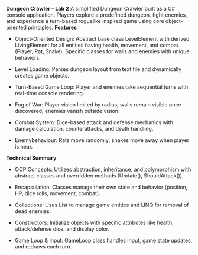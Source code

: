 **Dungeon Crawler – Lab 2**
A simplified Dungeon Crawler built as a C# console application. Players explore a predefined dungeon, fight enemies, and experience a turn-based roguelike inspired game using core object-oriented principles.
**Features**
- Object-Oriented Design:
 Abstract base class LevelElement with derived LivingElement for all entities having health, movement, and combat (Player, Rat, Snake).
 Specific classes for walls and enemies with unique behaviors.

- Level Loading:
 Parses dungeon layout from text file and dynamically creates game objects.


- Turn-Based Game Loop:
 Player and enemies take sequential turns with real-time console rendering.


- Fog of War:
 Player vision limited by radius; walls remain visible once discovered; enemies vanish outside vision.


- Combat System:
 Dice-based attack and defense mechanics with damage calculation, counterattacks, and death handling.


- Enemybehaviour:
 Rats move randomly; snakes move away when player is near.



**Technical Summary**
- OOP Concepts:
 Utilizes abstraction, inheritance, and polymorphism with abstract classes and overridden methods (Update(), ShouldAttack()).


- Encapsulation:
 Classes manage their own state and behavior (position, HP, dice rolls, movement, combat).


- Collections:
 Uses List<LevelElement> to manage game entities and LINQ for removal of dead enemies.


- Constructors:
 Initialize objects with specific attributes like health, attack/defense dice, and display color.


- Game Loop & Input:
 GameLoop class handles input, game state updates, and redraws each turn.
